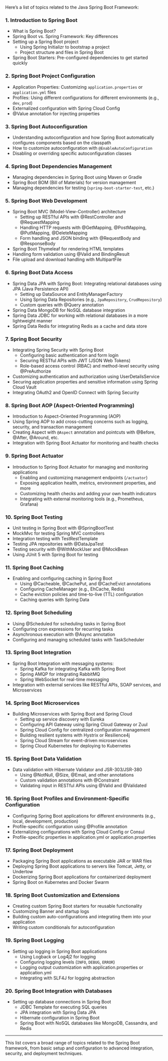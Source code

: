 Here’s a list of topics related to the Java Spring Boot Framework:

### 1. Introduction to Spring Boot

- What is Spring Boot?
- Spring Boot vs. Spring Framework: Key differences
- Setting up a Spring Boot project
    - Using Spring Initializr to bootstrap a project
    - Project structure and files in Spring Boot
- Spring Boot Starters: Pre-configured dependencies to get started quickly

### 2. Spring Boot Project Configuration

- Application Properties: Customizing `application.properties` or `application.yml` files
- Profiles: Using different configurations for different environments (e.g., `dev`, `prod`)
- Externalized configuration with Spring Cloud Config
- @Value annotation for injecting properties

### 3. Spring Boot Autoconfiguration

- Understanding autoconfiguration and how Spring Boot automatically configures components based on the classpath
- How to customize autoconfiguration with `@EnableAutoConfiguration`
- Disabling or overriding specific autoconfiguration classes

### 4. Spring Boot Dependencies Management

- Managing dependencies in Spring Boot using Maven or Gradle
- Spring Boot BOM (Bill of Materials) for version management
- Managing dependencies for testing (`spring-boot-starter-test`, etc.)

### 5. Spring Boot Web Development

- Spring Boot MVC (Model-View-Controller) architecture
    - Setting up RESTful APIs with @RestController and @RequestMapping
    - Handling HTTP requests with @GetMapping, @PostMapping, @PutMapping, @DeleteMapping
    - Form handling and JSON binding with @RequestBody and @ResponseBody
- Spring Boot Thymeleaf for rendering HTML templates
- Handling form validation using @Valid and BindingResult
- File upload and download handling with MultipartFile

### 6. Spring Boot Data Access

- Spring Data JPA with Spring Boot: Integrating relational databases using JPA (Java Persistence API)
    - Setting up DataSource and EntityManagerFactory
    - Using Spring Data Repositories (e.g., `JpaRepository`, `CrudRepository`)
    - Custom queries with @Query annotation
- Spring Data MongoDB for NoSQL database integration
- Spring Data JDBC for working with relational databases in a more lightweight manner
- Spring Data Redis for integrating Redis as a cache and data store

### 7. Spring Boot Security

- Integrating Spring Security with Spring Boot
    - Configuring basic authentication and form login
    - Securing RESTful APIs with JWT (JSON Web Tokens)
    - Role-based access control (RBAC) and method-level security using @PreAuthorize
- Customizing authentication and authorization using UserDetailsService
- Securing application properties and sensitive information using Spring Cloud Vault
- Integrating OAuth2 and OpenID Connect with Spring Security

### 8. Spring Boot AOP (Aspect-Oriented Programming)

- Introduction to Aspect-Oriented Programming (AOP)
- Using Spring AOP to add cross-cutting concerns such as logging, security, and transaction management
- Creating Aspect with `@Aspect` annotation and pointcuts with @Before, @After, @Around, etc.
- Integration with Spring Boot Actuator for monitoring and health checks

### 9. Spring Boot Actuator

- Introduction to Spring Boot Actuator for managing and monitoring applications
    - Enabling and customizing management endpoints (`/actuator`)
    - Exposing application health, metrics, environment properties, and more
    - Customizing health checks and adding your own health indicators
    - Integrating with external monitoring tools (e.g., Prometheus, Grafana)

### 10. Spring Boot Testing

- Unit testing in Spring Boot with @SpringBootTest
- MockMvc for testing Spring MVC controllers
- Integration testing with TestRestTemplate
- Testing JPA repositories with @DataJpaTest
- Testing security with @WithMockUser and @MockBean
- Using JUnit 5 with Spring Boot for testing

### 11. Spring Boot Caching

- Enabling and configuring caching in Spring Boot
    - Using @Cacheable, @CachePut, and @CacheEvict annotations
    - Configuring CacheManager (e.g., EhCache, Redis)
    - Cache eviction policies and time-to-live (TTL) configuration
    - Caching queries with Spring Data

### 12. Spring Boot Scheduling

- Using @Scheduled for scheduling tasks in Spring Boot
- Configuring cron expressions for recurring tasks
- Asynchronous execution with @Async annotation
- Configuring and managing scheduled tasks with TaskScheduler

### 13. Spring Boot Integration

- Spring Boot Integration with messaging systems:
    - Spring Kafka for integrating Kafka with Spring Boot
    - Spring AMQP for integrating RabbitMQ
    - Spring WebSocket for real-time messaging
- Integration with external services like RESTful APIs, SOAP services, and Microservices

### 14. Spring Boot Microservices

- Building Microservices with Spring Boot and Spring Cloud
    - Setting up service discovery with Eureka
    - Configuring API Gateway using Spring Cloud Gateway or Zuul
    - Spring Cloud Config for centralized configuration management
    - Building resilient systems with Hystrix or Resilience4j
    - Spring Cloud Stream for event-driven microservices
    - Spring Cloud Kubernetes for deploying to Kubernetes

### 15. Spring Boot Data Validation

- Data validation with Hibernate Validator and JSR-303/JSR-380
    - Using @NotNull, @Size, @Email, and other annotations
    - Custom validation annotations with @Constraint
    - Validating input in RESTful APIs using @Valid and @Validated

### 16. Spring Boot Profiles and Environment-Specific Configuration

- Configuring Spring Boot applications for different environments (e.g., local, development, production)
- Profile-specific configuration using @Profile annotation
- Externalizing configurations with Spring Cloud Config or Consul
- Profile-specific properties in application.yml or application.properties

### 17. Spring Boot Deployment

- Packaging Spring Boot applications as executable JAR or WAR files
- Deploying Spring Boot applications to servers like Tomcat, Jetty, or Undertow
- Dockerizing Spring Boot applications for containerized deployment
- Spring Boot on Kubernetes and Docker Swarm

### 18. Spring Boot Customization and Extensions

- Creating custom Spring Boot starters for reusable functionality
- Customizing Banner and startup logs
- Building custom auto-configurations and integrating them into your application
- Writing custom conditionals for autoconfiguration

### 19. Spring Boot Logging

- Setting up logging in Spring Boot applications
    - Using Logback or Log4j2 for logging
    - Configuring logging levels (`INFO`, `DEBUG`, `ERROR`)
    - Logging output customization with application.properties or application.yml
    - Integrating with SLF4J for logging abstraction

### 20. Spring Boot Integration with Databases

- Setting up database connections in Spring Boot
    - JDBC Template for executing SQL queries
    - JPA integration with Spring Data JPA
    - Hibernate configuration in Spring Boot
    - Spring Boot with NoSQL databases like MongoDB, Cassandra, and Redis

---

This list covers a broad range of topics related to the Spring Boot framework, from basic setup and configuration to advanced integration, security, and deployment techniques.